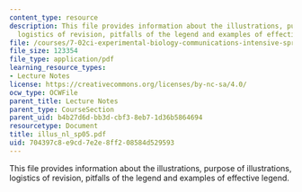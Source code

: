 ```yaml
---
content_type: resource
description: This file provides information about the illustrations, purpose of illustrations,
  logistics of revision, pitfalls of the legend and examples of effective legend.
file: /courses/7-02ci-experimental-biology-communications-intensive-spring-2005/704397c8e9cd7e2e8ff208584d529593_illus_nl_sp05.pdf
file_size: 123354
file_type: application/pdf
learning_resource_types:
- Lecture Notes
license: https://creativecommons.org/licenses/by-nc-sa/4.0/
ocw_type: OCWFile
parent_title: Lecture Notes
parent_type: CourseSection
parent_uid: b4b27d6d-bb3d-cbf3-8eb7-1d36b5864694
resourcetype: Document
title: illus_nl_sp05.pdf
uid: 704397c8-e9cd-7e2e-8ff2-08584d529593
---
```

This file provides information about the illustrations, purpose of illustrations, logistics of revision, pitfalls of the legend and examples of effective legend.